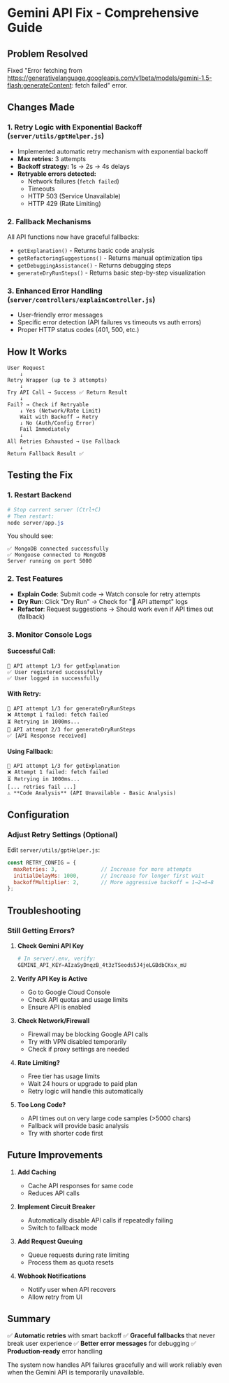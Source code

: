 # Gemini API Fix - Comprehensive Guide

## Problem Resolved
Fixed "Error fetching from https://generativelanguage.googleapis.com/v1beta/models/gemini-1.5-flash:generateContent: fetch failed" error.

## Changes Made

### 1. **Retry Logic with Exponential Backoff** (`server/utils/gptHelper.js`)
- Implemented automatic retry mechanism with exponential backoff
- **Max retries:** 3 attempts
- **Backoff strategy:** 1s → 2s → 4s delays
- **Retryable errors detected:**
  - Network failures (`fetch failed`)
  - Timeouts
  - HTTP 503 (Service Unavailable)
  - HTTP 429 (Rate Limiting)

### 2. **Fallback Mechanisms**
All API functions now have graceful fallbacks:
- `getExplanation()` - Returns basic code analysis
- `getRefactoringSuggestions()` - Returns manual optimization tips
- `getDebuggingAssistance()` - Returns debugging steps
- `generateDryRunSteps()` - Returns basic step-by-step visualization

### 3. **Enhanced Error Handling** (`server/controllers/explainController.js`)
- User-friendly error messages
- Specific error detection (API failures vs timeouts vs auth errors)
- Proper HTTP status codes (401, 500, etc.)

## How It Works

```
User Request
    ↓
Retry Wrapper (up to 3 attempts)
    ↓
Try API Call → Success ✅ Return Result
    ↓
Fail? → Check if Retryable
    ↓ Yes (Network/Rate Limit)
    Wait with Backoff → Retry
    ↓ No (Auth/Config Error)
    Fail Immediately
    ↓
All Retries Exhausted → Use Fallback
    ↓
Return Fallback Result ✅
```

## Testing the Fix

### 1. **Restart Backend**
```powershell
# Stop current server (Ctrl+C)
# Then restart:
node server/app.js
```

You should see:
```
✅ MongoDB connected successfully
✅ Mongoose connected to MongoDB
Server running on port 5000
```

### 2. **Test Features**
- **Explain Code**: Submit code → Watch console for retry attempts
- **Dry Run**: Click "Dry Run" → Check for "🔄 API attempt" logs
- **Refactor**: Request suggestions → Should work even if API times out (fallback)

### 3. **Monitor Console Logs**

#### Successful Call:
```
🔄 API attempt 1/3 for getExplanation
✅ User registered successfully
✅ User logged in successfully
```

#### With Retry:
```
🔄 API attempt 1/3 for generateDryRunSteps
❌ Attempt 1 failed: fetch failed
⏳ Retrying in 1000ms...
🔄 API attempt 2/3 for generateDryRunSteps
✅ [API Response received]
```

#### Using Fallback:
```
🔄 API attempt 1/3 for getExplanation
❌ Attempt 1 failed: fetch failed
⏳ Retrying in 1000ms...
[... retries fail ...]
⚠️ **Code Analysis** (API Unavailable - Basic Analysis)
```

## Configuration

### Adjust Retry Settings (Optional)
Edit `server/utils/gptHelper.js`:

```javascript
const RETRY_CONFIG = {
  maxRetries: 3,              // Increase for more attempts
  initialDelayMs: 1000,       // Increase for longer first wait
  backoffMultiplier: 2,       // More aggressive backoff = 1→2→4→8
};
```

## Troubleshooting

### Still Getting Errors?

1. **Check Gemini API Key**
   ```powershell
   # In server/.env, verify:
   GEMINI_API_KEY=AIzaSyDnqzB_4t3zTSeods5J4jeLGBdbCKsx_mU
   ```

2. **Verify API Key is Active**
   - Go to Google Cloud Console
   - Check API quotas and usage limits
   - Ensure API is enabled

3. **Check Network/Firewall**
   - Firewall may be blocking Google API calls
   - Try with VPN disabled temporarily
   - Check if proxy settings are needed

4. **Rate Limiting?**
   - Free tier has usage limits
   - Wait 24 hours or upgrade to paid plan
   - Retry logic will handle this automatically

5. **Too Long Code?**
   - API times out on very large code samples (>5000 chars)
   - Fallback will provide basic analysis
   - Try with shorter code first

## Future Improvements

1. **Add Caching**
   - Cache API responses for same code
   - Reduces API calls

2. **Implement Circuit Breaker**
   - Automatically disable API calls if repeatedly failing
   - Switch to fallback mode

3. **Add Request Queuing**
   - Queue requests during rate limiting
   - Process them as quota resets

4. **Webhook Notifications**
   - Notify user when API recovers
   - Allow retry from UI

## Summary

✅ **Automatic retries** with smart backoff
✅ **Graceful fallbacks** that never break user experience
✅ **Better error messages** for debugging
✅ **Production-ready** error handling

The system now handles API failures gracefully and will work reliably even when the Gemini API is temporarily unavailable.
